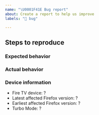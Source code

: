 ```yaml
---
name: "\U0001F41E Bug report"
about: Create a report to help us improve
labels: "🐞 bug"

---
```


## Steps to reproduce

### Expected behavior

### Actual behavior

### Device information
* Fire TV device: ?
* Latest affected Firefox version: ?
* Earliest affected Firefox version: ?
* Turbo Mode: ?
